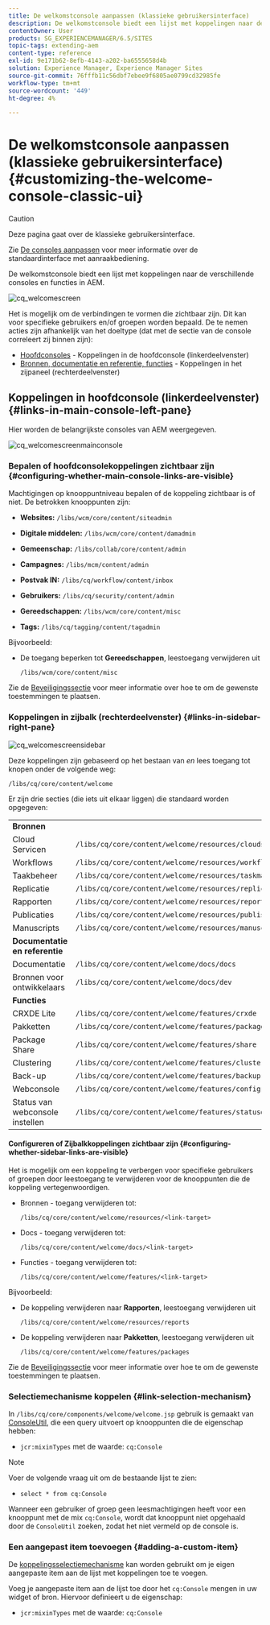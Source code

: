 ```yaml
---
title: De welkomstconsole aanpassen (klassieke gebruikersinterface)
description: De welkomstconsole biedt een lijst met koppelingen naar de verschillende consoles en functies in AEM
contentOwner: User
products: SG_EXPERIENCEMANAGER/6.5/SITES
topic-tags: extending-aem
content-type: reference
exl-id: 9e171b62-8efb-4143-a202-ba6555658d4b
solution: Experience Manager, Experience Manager Sites
source-git-commit: 76fffb11c56dbf7ebee9f6805ae0799cd32985fe
workflow-type: tm+mt
source-wordcount: '449'
ht-degree: 4%

---
```


# De welkomstconsole aanpassen (klassieke gebruikersinterface){#customizing-the-welcome-console-classic-ui}

>[!CAUTION]
>
>Deze pagina gaat over de klassieke gebruikersinterface.
>
>Zie [De consoles aanpassen](/help/sites-developing/customizing-consoles-touch.md) voor meer informatie over de standaardinterface met aanraakbediening.

De welkomstconsole biedt een lijst met koppelingen naar de verschillende consoles en functies in AEM.

![cq_welcomescreen](assets/cq_welcomescreen.png)

Het is mogelijk om de verbindingen te vormen die zichtbaar zijn. Dit kan voor specifieke gebruikers en/of groepen worden bepaald. De te nemen acties zijn afhankelijk van het doeltype (dat met de sectie van de console correleert zij binnen zijn):

* [Hoofdconsoles](#links-in-main-console-left-pane) - Koppelingen in de hoofdconsole (linkerdeelvenster)
* [Bronnen, documentatie en referentie, functies](#links-in-sidebar-right-pane) - Koppelingen in het zijpaneel (rechterdeelvenster)

## Koppelingen in hoofdconsole (linkerdeelvenster) {#links-in-main-console-left-pane}

Hier worden de belangrijkste consoles van AEM weergegeven.

![cq_welcomescreenmainconsole](assets/cq_welcomescreenmainconsole.png)

### Bepalen of hoofdconsolekoppelingen zichtbaar zijn {#configuring-whether-main-console-links-are-visible}

Machtigingen op knooppuntniveau bepalen of de koppeling zichtbaar is of niet. De betrokken knooppunten zijn:

* **Websites:** `/libs/wcm/core/content/siteadmin`

* **Digitale middelen:** `/libs/wcm/core/content/damadmin`

* **Gemeenschap:** `/libs/collab/core/content/admin`

* **Campagnes:** `/libs/mcm/content/admin`

* **Postvak IN:** `/libs/cq/workflow/content/inbox`

* **Gebruikers:** `/libs/cq/security/content/admin`

* **Gereedschappen:** `/libs/wcm/core/content/misc`

* **Tags:** `/libs/cq/tagging/content/tagadmin`

Bijvoorbeeld:

* De toegang beperken tot **Gereedschappen**, leestoegang verwijderen uit

  `/libs/wcm/core/content/misc`

Zie de [Beveiligingssectie](/help/sites-administering/security.md) voor meer informatie over hoe te om de gewenste toestemmingen te plaatsen.

### Koppelingen in zijbalk (rechterdeelvenster) {#links-in-sidebar-right-pane}

![cq_welcomescreensidebar](assets/cq_welcomescreensidebar.png)

Deze koppelingen zijn gebaseerd op het bestaan van *en* lees toegang tot knopen onder de volgende weg:

`/libs/cq/core/content/welcome`

Er zijn drie secties (die iets uit elkaar liggen) die standaard worden opgegeven:

<table>
 <tbody>
  <tr>
   <td><strong>Bronnen</strong></td>
   <td> </td>
  </tr>
  <tr>
   <td> Cloud Servicen</td>
   <td><code>/libs/cq/core/content/welcome/resources/cloudservices</code></td>
  </tr>
  <tr>
   <td> Workflows</td>
   <td><code>/libs/cq/core/content/welcome/resources/workflows</code></td>
  </tr>
  <tr>
   <td> Taakbeheer</td>
   <td><code>/libs/cq/core/content/welcome/resources/taskmanager</code></td>
  </tr>
  <tr>
   <td> Replicatie</td>
   <td><code>/libs/cq/core/content/welcome/resources/replication</code></td>
  </tr>
  <tr>
   <td> Rapporten</td>
   <td><code>/libs/cq/core/content/welcome/resources/reports</code></td>
  </tr>
  <tr>
   <td> Publicaties</td>
   <td><code>/libs/cq/core/content/welcome/resources/publishingadmin</code></td>
  </tr>
  <tr>
   <td> Manuscripts</td>
   <td><code>/libs/cq/core/content/welcome/resources/manuscriptsadmin</code></td>
  </tr>
  <tr>
   <td><strong>Documentatie en referentie</strong></td>
   <td> </td>
  </tr>
  <tr>
   <td> Documentatie</td>
   <td><code>/libs/cq/core/content/welcome/docs/docs</code></td>
  </tr>
  <tr>
   <td> Bronnen voor ontwikkelaars</td>
   <td><code>/libs/cq/core/content/welcome/docs/dev</code></td>
  </tr>
  <tr>
   <td><strong>Functies</strong></td>
   <td> </td>
  </tr>
  <tr>
   <td> CRXDE Lite</td>
   <td><code>/libs/cq/core/content/welcome/features/crxde</code></td>
  </tr>
  <tr>
   <td> Pakketten</td>
   <td><code>/libs/cq/core/content/welcome/features/packages</code></td>
  </tr>
  <tr>
   <td> Package Share</td>
   <td><code>/libs/cq/core/content/welcome/features/share</code></td>
  </tr>
  <tr>
   <td> Clustering</td>
   <td><code>/libs/cq/core/content/welcome/features/cluster</code></td>
  </tr>
  <tr>
   <td> Back-up</td>
   <td><code>/libs/cq/core/content/welcome/features/backup</code></td>
  </tr>
  <tr>
   <td> Webconsole<br /> </td>
   <td><code>/libs/cq/core/content/welcome/features/config</code></td>
  </tr>
  <tr>
   <td> Status van webconsole instellen<br /> </td>
   <td><code>/libs/cq/core/content/welcome/features/statusdump</code></td>
  </tr>
 </tbody>
</table>

#### Configureren of Zijbalkkoppelingen zichtbaar zijn {#configuring-whether-sidebar-links-are-visible}

Het is mogelijk om een koppeling te verbergen voor specifieke gebruikers of groepen door leestoegang te verwijderen voor de knooppunten die de koppeling vertegenwoordigen.

* Bronnen - toegang verwijderen tot:

  `/libs/cq/core/content/welcome/resources/<link-target>`

* Docs - toegang verwijderen tot:

  `/libs/cq/core/content/welcome/docs/<link-target>`

* Functies - toegang verwijderen tot:

  `/libs/cq/core/content/welcome/features/<link-target>`

Bijvoorbeeld:

* De koppeling verwijderen naar **Rapporten**, leestoegang verwijderen uit

  `/libs/cq/core/content/welcome/resources/reports`

* De koppeling verwijderen naar **Pakketten**, leestoegang verwijderen uit

  `/libs/cq/core/content/welcome/features/packages`

Zie de [Beveiligingssectie](/help/sites-administering/security.md) voor meer informatie over hoe te om de gewenste toestemmingen te plaatsen.

### Selectiemechanisme koppelen {#link-selection-mechanism}

In `/libs/cq/core/components/welcome/welcome.jsp` gebruik is gemaakt van [ConsoleUtil](https://helpx.adobe.com/experience-manager/6-5/sites/developing/using/reference-materials/javadoc/com/day/cq/commons/ConsoleUtil.html), die een query uitvoert op knooppunten die de eigenschap hebben:

* `jcr:mixinTypes` met de waarde: `cq:Console`

>[!NOTE]
>
>Voer de volgende vraag uit om de bestaande lijst te zien:
>
>* `select * from cq:Console`
>

Wanneer een gebruiker of groep geen leesmachtigingen heeft voor een knooppunt met de mix `cq:Console`, wordt dat knooppunt niet opgehaald door de `ConsoleUtil` zoeken, zodat het niet vermeld op de console is.

### Een aangepast item toevoegen {#adding-a-custom-item}

De [koppelingsselectiemechanisme](#link-selection-mechanism) kan worden gebruikt om je eigen aangepaste item aan de lijst met koppelingen toe te voegen.

Voeg je aangepaste item aan de lijst toe door het `cq:Console` mengen in uw widget of bron. Hiervoor definieert u de eigenschap:

* `jcr:mixinTypes` met de waarde: `cq:Console`
